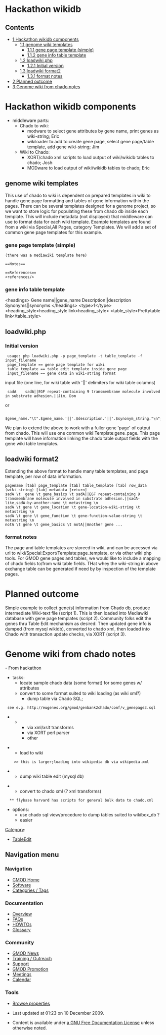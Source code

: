 



<span id="top"></span>


# <span dir="auto">Hackathon wikidb</span>










## Contents



- [<span class="tocnumber">1</span> <span class="toctext">Hackathon
  wikidb components</span>](#Hackathon_wikidb_components)
  - [<span class="tocnumber">1.1</span> <span class="toctext">genome
    wiki templates</span>](#genome_wiki_templates)
    - [<span class="tocnumber">1.1.1</span> <span class="toctext">gene
      page template (simple)</span>](#gene_page_template_.28simple.29)
    - [<span class="tocnumber">1.1.2</span> <span class="toctext">gene
      info table template</span>](#gene_info_table_template)
  - [<span class="tocnumber">1.2</span>
    <span class="toctext">loadwiki.php</span>](#loadwiki.php)
    - [<span class="tocnumber">1.2.1</span>
      <span class="toctext">Initial version</span>](#Initial_version)
  - [<span class="tocnumber">1.3</span> <span class="toctext">loadwiki
    format2</span>](#loadwiki_format2)
    - [<span class="tocnumber">1.3.1</span> <span class="toctext">format
      notes</span>](#format_notes)
- [<span class="tocnumber">2</span> <span class="toctext">Planned
  outcome</span>](#Planned_outcome)
- [<span class="tocnumber">3</span> <span class="toctext">Genome wiki
  from chado notes</span>](#Genome_wiki_from_chado_notes)



# <span id="Hackathon_wikidb_components" class="mw-headline">Hackathon wikidb components</span>

- middleware parts:
  - Chado to wiki:
    - modware to select gene attributes by gene name, print genes as
      wiki-string; Eric
    - wikiloader to add to create gene page, select gene page/table
      template, add gene wiki-string; Jim
  - Wiki to Chado:
    - XORT/chado xml scripts to load output of wiki/wikidb tables to
      chado; Josh
    - MODware to load output of wiki/wikidb tables to chado; Eric

## <span id="genome_wiki_templates" class="mw-headline">genome wiki templates</span>

This use of chado to wiki is dependent on prepared templates in wiki to
handle gene page formatting and tables of gene information within the
pages. There can be several templates designed for a genome project, so
we want to store logic for populating these from chado db inside each
template. This will include metadata (not displayed) that middleware can
use to format data for each wiki template. Example templates are found
from a wiki via Special,All Pages, category Templates. We will add a set
of common gene page templates for this example.

### <span id="gene_page_template_.28simple.29" class="mw-headline">gene page template (simple)</span>

    (there was a mediawiki template here)

    ==Notes==

    ==References==
    <references/>

### <span id="gene_info_table_template" class="mw-headline">gene info table template</span>

\<headings\> Gene name\|\|gene_name Description\|\|description
Synonyms\|\|synonyms \</headings\> \<type\>1\</type\>
\<heading_style\>heading_style link\<heading_style\>
\<table_style\>Prettytable link\</table_style\>

## <span id="loadwiki.php" class="mw-headline">loadwiki.php</span>

### <span id="Initial_version" class="mw-headline">Initial version</span>

     usage: php loadwiki.php -p page_template -t table_template -f input_filename
     page_template == gene page template for wiki
     table_template == table edit template inside gene page
     input_filename == gene data in wiki-string format

input file (one line, for wiki table with '\|\|' delimiters for wiki
table columns)

     sadA    sadA||EGF repeat-containing 9 transmembrane molecule involved in substrate adhesion.||Jim, Don

or

     $gene_name."\t".$gene_name.'||'.$description.'||'.$synonym_string."\n";

We plan to extend the above to work with a fuller gene 'page' of output
from chado. This will use one common wiki Template:gene_page. This page
template will have information linking the chado table output fields
with the gene wiki table templates.

## <span id="loadwiki_format2" class="mw-headline">loadwiki format2</span>

Extending the above format to handle many table templates, and page
template, per row of data information.

    pagename [tab] page_template [tab] table_template [tab] row_data (wiki-string) [tab] metadata [return]
    sadA \t  gene \t gene_basics \t sadA||EGF repeat-containing 9 transmembrane molecule involved in substrate adhesion.||sadA-like,sadA-by-another-name \t metastring \n
    sadA \t gene \t gene_location \t gene-location-wiki-string \t metastring \n
    sadA \t gene \t gene_function \t gene-function-value-string \t metastring \n
    notA \t gene \t gene_basics \t notA||Another gene ...

### <span id="format_notes" class="mw-headline">format notes</span>

The page and table templates are storeed in wiki, and can be accessed
via url to wiki/Special:Export/Template:page_template, or via other wiki
php tools. For GMOD gene pages and tables, we would like to include a
mapping of chado fields to/from wiki table fields. THat whey the
wiki-string in above exchange table can be generated if need by by
inspection of the template pages.

# <span id="Planned_outcome" class="mw-headline">Planned outcome</span>

Simple example to collect gene(s) information from Chado db, produce
intermediate Wiki-text file (script 1). This is then loaded into
Mediawiki database with gene page templates (script 2). Community folks
edit the genes thru Table Edit mechanism as desired. Then updated gene
info is dumped (from mysql wikidb), converted to chado xml, then loaded
into Chado with transaction update checks, via XORT (script 3).

# <span id="Genome_wiki_from_chado_notes" class="mw-headline">Genome wiki from chado notes</span>

\- From hackathon

- tasks:
  - locate sample chado data (some format) for some genes w/ attributes
  - convert to some format suited to wiki loading (as wiki xml?)
    - dump table via Chado SQL;

<!-- -->

     see e.g. http://eugenes.org/gmod/genbank2chado/conf/v_genepage3.sql

- - - via xml/xslt transforms
    - via XORT perl parser
    - other

<!-- -->

- - load to wiki

<!-- -->

        >> this is larger;loading into wikipedia db via wikipedia.xml

- - dump wiki table edit (mysql db)

<!-- -->

- - convert to chado xml (? xml transforms)

<!-- -->

      ** flybase harvard has scripts for general bulk data to chado.xml

- options:
  - use chado sql view/procedure to dump tables suited to wikibox_db ?
  - easier




[Category](Special%253ACategories "Special%253ACategories"):

- [TableEdit](Category%253ATableEdit "Category%253ATableEdit")






## Navigation menu







### Navigation



- <span id="n-GMOD-Home">[GMOD Home](Main_Page)</span>
- <span id="n-Software">[Software](GMOD_Components)</span>
- <span id="n-Categories-.2F-Tags">[Categories /
  Tags](Categories)</span>




### Documentation



- <span id="n-Overview">[Overview](Overview)</span>
- <span id="n-FAQs">[FAQs](Category%253AFAQ)</span>
- <span id="n-HOWTOs">[HOWTOs](Category%253AHOWTO)</span>
- <span id="n-Glossary">[Glossary](Glossary)</span>




### Community



- <span id="n-GMOD-News">[GMOD News](GMOD_News)</span>
- <span id="n-Training-.2F-Outreach">[Training /
  Outreach](Training_and_Outreach)</span>
- <span id="n-Support">[Support](Support)</span>
- <span id="n-GMOD-Promotion">[GMOD Promotion](GMOD_Promotion)</span>
- <span id="n-Meetings">[Meetings](Meetings)</span>
- <span id="n-Calendar">[Calendar](Calendar)</span>




### Tools



- <span id="t-smwbrowselink"><a href="Special%253ABrowse/Hackathon_wikidb" rel="smw-browse">Browse
  properties</a></span>





- <span id="footer-info-lastmod">Last updated at 01:23 on 10 December 2009.</span>
<!-- - <span id="footer-info-viewcount">29,522 page views.</span> -->
- <span id="footer-info-copyright">Content is available under
  <a href="http://www.gnu.org/licenses/fdl-1.3.html" class="external"
  rel="nofollow">a GNU Free Documentation License</a> unless otherwise
  noted.</span>

<!-- -->



<!-- -->


